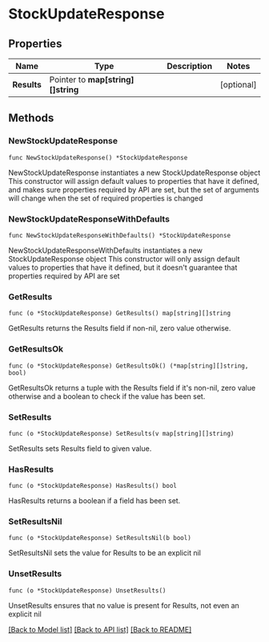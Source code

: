 # StockUpdateResponse

## Properties

Name | Type | Description | Notes
------------ | ------------- | ------------- | -------------
**Results** | Pointer to **map[string][]string** |  | [optional] 

## Methods

### NewStockUpdateResponse

`func NewStockUpdateResponse() *StockUpdateResponse`

NewStockUpdateResponse instantiates a new StockUpdateResponse object
This constructor will assign default values to properties that have it defined,
and makes sure properties required by API are set, but the set of arguments
will change when the set of required properties is changed

### NewStockUpdateResponseWithDefaults

`func NewStockUpdateResponseWithDefaults() *StockUpdateResponse`

NewStockUpdateResponseWithDefaults instantiates a new StockUpdateResponse object
This constructor will only assign default values to properties that have it defined,
but it doesn't guarantee that properties required by API are set

### GetResults

`func (o *StockUpdateResponse) GetResults() map[string][]string`

GetResults returns the Results field if non-nil, zero value otherwise.

### GetResultsOk

`func (o *StockUpdateResponse) GetResultsOk() (*map[string][]string, bool)`

GetResultsOk returns a tuple with the Results field if it's non-nil, zero value otherwise
and a boolean to check if the value has been set.

### SetResults

`func (o *StockUpdateResponse) SetResults(v map[string][]string)`

SetResults sets Results field to given value.

### HasResults

`func (o *StockUpdateResponse) HasResults() bool`

HasResults returns a boolean if a field has been set.

### SetResultsNil

`func (o *StockUpdateResponse) SetResultsNil(b bool)`

 SetResultsNil sets the value for Results to be an explicit nil

### UnsetResults
`func (o *StockUpdateResponse) UnsetResults()`

UnsetResults ensures that no value is present for Results, not even an explicit nil

[[Back to Model list]](../README.md#documentation-for-models) [[Back to API list]](../README.md#documentation-for-api-endpoints) [[Back to README]](../README.md)


